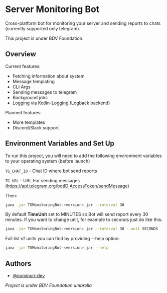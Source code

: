 # Server Monitoring Bot

Cross-platform bot for monitoring your server and sending reports to chats (currently supported only
telegram). 

This project is under BDV Foundation.

## Overview

Current features:
* Fetching information about system
* Message templating
* CLI Args
* Sending messages to telegram
* Background jobs 
* Logging via Kotlin-Logging (Logback backend)

Planned features:
* More templates
* Discord/Slack support



## Environment Variables and Set Up

To run this project, you will need to add the following environment variables to your
operating system (before launch)

`TG_CHAT_ID` - Chat ID where bot send reports

`TG_URL` - URL For sending messages (https://api.telegram.org/botID:AccessToken/sendMessage)

Then:

```bash
java -jar TGMonitoringBot-<version>.jar --interval 30
```

By default **TimeUnit** set to MINUTES so Bot will send report every 30 minutes.
If you want to change unit, for example to seconds just do like this:

```bash
java -jar TGMonitoringBot-<version>.jar --interval 30 --unit SECONDS
```

Full list of units you can find by providing --help option:
```bash
java -jar TGMonitoringBot-<version>.jar --help
```

## Authors

- [@nominori-dev](https://www.github.com/nominori-dev)

_Project is under BDV Foundation umbrella_
